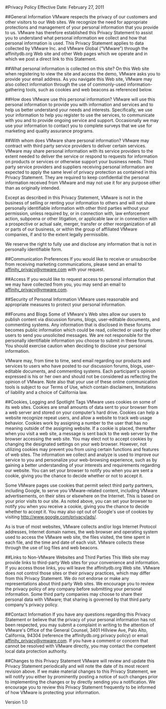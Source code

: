 #Privacy Policy
Effective Date: February 27, 2011 

##General Information
VMware respects the privacy of our customers and other visitors to our Web sites.
We recognize the need for appropriate protections and management of your personal information that you provide to us.
VMware has therefore established this Privacy Statement to assist you to understand what personal information we collect
and how that personal information is used. This Privacy Statement applies to data collected by VMware Inc. and 
VMware Global (“VMware”) through the affinitydb.org Web site and other Web pages which we operate and in which we post
a direct link to this Statement. 

##What personal information is collected on this site?
On this Web site when registering to view the site and access the demo, VMware asks you to provide your email address.
As you navigate this Web site, VMware may also collect information through the use of commonly-used information-gathering tools,
such as cookies and web beacons as referenced below.

##How does VMware use this personal information?
VMware will use this personal information to provide you with information and services and to help us better understand
your needs and interests. Specifically, we use your information to help you register to use the services, to communicate
with you and to provide ongoing service and support.  Occasionally we may use your information to contact you to complete 
surveys that we use for marketing and quality assurance programs. 

##With whom does VMware share personal information?
VMware may contract with third party service providers to deliver certain services. VMware may share personal information
with its service providers to the extent needed to deliver the service or respond to requests for information on products
or services or otherwise support your business needs. Third party service providers and suppliers receiving personal
information are expected to apply the same level of privacy protection as contained in this Privacy Statement. They are
required to keep confidential the personal information received from VMware and may not use it for any purpose other 
than as originally intended.

Except as described in this Privacy Statement, VMware is not in the business of selling or renting your information to others 
and will not share personally identifiable information with other third parties without your permission, unless required by, 
or in connection with, law enforcement action, subpoena or other litigation, or applicable law or in connection with a 
prospective or actual sale, merger, transfer or other reorganization of all or parts of our business, or within the group of 
affiliated VMware companies, if and to the extent legally permissible.

We reserve the right to fully use and disclose any information that is not in personally identifiable form.

##Communication Preferences
If you would like to receive or unsubscribe from receiving marketing communications, please send an email to
affinity_privacy@vmware.com with your request.

##Access
If you would like to request access to personal information that we may have collected from you,
you may send an email to affinity_privacy@vmware.com.  

##Security of Personal Information
VMware uses reasonable and appropriate measures to protect your personal information.

##Forums and Blogs
Some of VMware's Web sites allow our users to publish content via discussion forums, blogs, user-editable documents,
and commenting systems. Any information that is disclosed in these forums becomes public information which could be read, 
collected or used by other users to send you unsolicited messages. We are not responsible for the personally identifiable 
information you choose to submit in these forums. You should exercise caution when deciding to disclose your personal information.

VMware may, from time to time, send email regarding our products and services to users who have posted to our discussion forums, blogs, 
user-editable documents, and commenting systems. Each participant's opinion expressed is his or her own and should not be considered 
as reflecting the opinion of VMware. Note also that your use of these online communication tools is subject to our Terms of Use, 
which contain disclaimers, limitations of liability and a choice of California law.

##Cookies, Logging and Spotlight Tags
VMware uses cookies on some of its web sites. Cookies are small amounts of data sent to your browser from a web server and
stored on your computer’s hard drive. Cookies can help a website recognize repeat users, and allow a website to track web usage
behavior. Cookies work by assigning a number to the user that has no meaning outside of the assigning website. If a cookie is placed,
thereafter when you visit a web site, a message is sent back to the web server by the browser accessing the web site.
You may elect not to accept cookies by changing the designated settings on your web browser. However, not utilizing cookies
may prevent you from using certain functions and features of web sites. The information we collect and analyze is used to
improve our service to you and personalize your web-browsing experience, such as by gaining a better understanding of your
interests and requirements regarding our website. You can set your browser to notify you when you are sent a cookie,
giving you the chance to decide whether or not to accept it. 

Some VMware pages use cookies that permit select third party partners, including Google, to serve you VMware-related content,
including VMware advertisements, on their sites or elsewhere on the Internet. This is based on your prior visits to our site.
As noted above, you can set your browser to notify you when you receive a cookie, giving you the chance to decide whether to accept it.
You may also opt out of Google's use of cookies by visiting http://www.google.com/privacy/ads/.

As is true of most websites, VMware collects and/or logs Internet Protocol addresses, Internet domain names, the web browser
and operating system used to access the VMware web site, the files visited, the time spent in each file, and the time and
date of each visit. VMware collects these through the use of log files and web beacons.

##Links to Non-VMware Websites and Third Parties
This Web site may provide links to third-party Web sites for your convenience and information. If you access those links,
you will leave the affinitydb.org Web site. VMware does not control those sites or their privacy practices, which may differ from
this Privacy Statement. We do not endorse or make any representations about third party Web sites.  We encourage you to review
the privacy policy of any company before submitting your personal information. Some third party companies may choose to share
their personal data with VMware; that sharing is governed by that third party company's privacy policy.

##Contact Information
If you have any questions regarding this Privacy Statement or believe that the privacy of your personal information has not been respected,
you may submit a complaint in writing to the attention of VMware's Office of the General Counsel,
3401 Hillview Ave, Palo Alto, California, 94304 (reference the affinitydb.org privacy policy) or email affinity_privacy@vmware.com.
If you have a comment or concern that cannot be resolved with VMware directly, you may contact the competent local data protection authority.

##Changes to this Privacy Statement
VMware will review and update this Privacy Statement periodically and will note the date of its most recent revision above.
If we make material changes to this Privacy Statement, we will notify you either by prominently posting a notice of such changes
prior to implementing the changes or by directly sending you a notification. We encourage you to review this Privacy Statement frequently
to be informed of how VMware is protecting your information.

Version 1.0
